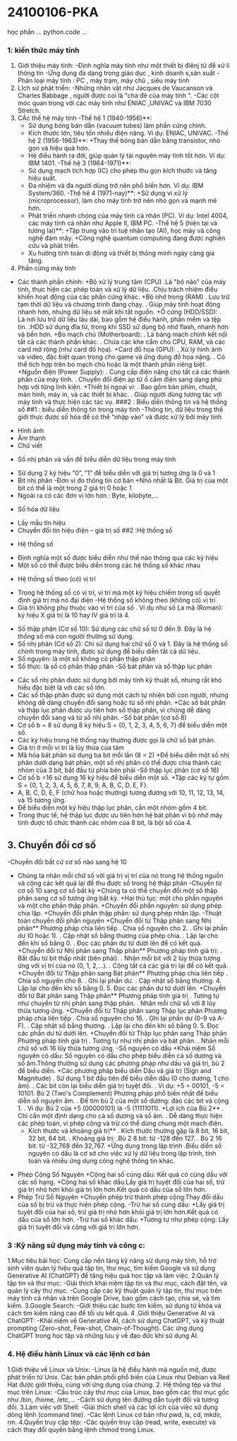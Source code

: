 # 24100106-PKA
học phần
...
python.code
...
### 1: kiến thức máy tính
1. Giới thiệu máy tính:
-Định nghĩa máy tính như một thiết bị điênj tử để xử lí thông tin
-Ứng dụng đa dạng trong giáo dục , kinh doanh s,sản xuất
-Phân loại máy tính : PC , máy trạm, máy chủ , siêu máy tính
2. LỊch sử phát triển:
-Những nhân vật như Jacques de Vaucanson và Charles Babbage , người được coi là "cha đẻ của máy tính ".
-Các cột móc quan trọng với các máy tính như ENIAC ,UNIVAC và IBM 7030 Stretch.
3. CÁc thế hệ máy tính
-Thế hệ 1 (1940-1956)**:
   + Sử dụng bóng bán dẫn (vacuum tubes) làm phần cứng chính.
   + Kích thước lớn, tiêu tốn nhiều điện năng.
    Ví dụ: ENIAC, UNIVAC.
-Thế hệ 2 (1956-1963)**:
   +Thay thế bóng bán dẫn bằng transistor, nhỏ gọn và hiệu quả hơn.
   + Hệ điều hành ra đời, giúp quản lý tài nguyên máy tính tốt hơn.
   Ví dụ: IBM 1401.
-Thế hệ 3 (1964-1971)**:
   + Sử dụng mạch tích hợp (IC) cho phép thu gọn kích thước và tăng hiệu suất.
   + Đa nhiệm và đa người dùng trở nên phổ biến hơn.
   Ví dụ: IBM System/360.
-Thế hệ 4 (1971-nay)**:
   +Sử dụng vi xử lý (microprocessor), làm cho máy tính trở nên nhỏ gọn và mạnh mẽ hơn.
   + Phát triển nhanh chóng của máy tính cá nhân (PC).
   Ví dụ: Intel 4004, các máy tính cá nhân như Apple II, IBM PC.
-Thế hệ 5 (hiện tại và tương lai)**:
   +Tập trung vào trí tuệ nhân tạo (AI), học máy và công nghệ đám mây.
   +Công nghệ quantum computing đang được nghiên cứu và phát triển.
   + Xu hướng tính toán di động và thiết bị thông minh ngày càng gia tăng.
4. Phần cứng máy tính
- Các thành phần chính:
+Bộ xử lý trung tâm (CPU)
   .Là "bộ não" của máy tính, thực hiện các phép toán và xử lý dữ liệu.
   .Chịu trách nhiệm điều khiển hoạt động của các phần cứng khác.
+Bộ nhớ trong (RAM)
   . Lưu trữ tạm thời dữ liệu và chương trình đang chạy.
   . Giúp máy tính hoạt động nhanh hơn, nhưng dữ liệu sẽ mất khi tắt nguồn.
+Ổ cứng (HDD/SSD):
   . Là nơi lưu trữ dữ liệu lâu dài, bao gồm hệ điều hành, phần mềm và tệp tin.
   .HDD sử dụng đĩa từ, trong khi SSD sử dụng bộ nhớ flash, nhanh hơn và bền hơn.
+Bo mạch chủ (Motherboard):
   . Là bảng mạch chính kết nối tất cả các thành phần khác.
   . Chứa các khe cắm cho CPU, RAM, và các card mở rộng (như card đồ họa).
+Card đồ họa (GPU):
   . Xử lý hình ảnh và video, đặc biệt quan trọng cho game và ứng dụng đồ họa nặng.
   . Có thể tích hợp trên bo mạch chủ hoặc là một thành phần riêng biệt.
+Nguồn điện (Power Supply):
   . Cung cấp điện năng cho tất cả các thành phần của máy tính.
   . Chuyển đổi điện áp từ ổ cắm điện sang dạng phù hợp với từng linh kiện.
+Thiết bị ngoại vi:
   . Bao gồm bàn phím, chuột, màn hình, máy in, và các thiết bị khác.
   . Giúp người dùng tương tác với máy tính và thực hiện các tác vụ.
###2 : Biểu diễn thông tin và hệ thống số
##1  : biểu diễn thông tin trong máy tính
-Thông tin, dữ liệu trong thế giới thực được số hóa để có thể “nhập
vào” và được xử lý bởi máy tính
+ Hình ảnh
+ Âm thanh
+ Chữ viết
- Số nhị phân và vấn đề biểu diễn dữ liệu trong máy tính
+ Sử dụng 2 ký hiệu “0”, ”1” để biểu diễn với giá trị tương ứng là 0 và 1
+ Bit nhị phân
-Đơn vị đo thông tin cơ bản
+Nhỏ nhất là Bit. Giá trị của một bit có thể là một trong 2 giá trị 0 hoặc 1
+ Ngoài ra có các đơn vị lớn hơn : Byte, kilobyte,...
- Số hóa dữ liệu
+ Lấy mẫu tín hiệu
+ Chuyển đổi tín hiệu điện – giá trị số
##2 :Hệ thống số
- Hệ thống số
+ Định nghĩa một số được biểu diễn như thế nào thông qua các ký hiệu
+ Một số có thể được biểu diễn trong các hệ thống số khác nhau
- Hệ thống số theo (có) vị trí
+ Trong hệ thống số có vị trí, vị trí mà một ký hiệu chiếm trong số quyết định giá trị mà nó đại diện
-Hệ thống số không theo (không có) vị trí
+ Giá trị không phụ thuộc vào vị trí của số
. Ví dụ như số La mã (Roman): ký hiệu X giá trị là 10 hay IV giá trị là 4.
- Số thập phân (Cơ số 10): Sử dụng các chữ số từ 0 đến 9. Đây là hệ thống số mà con người thường sử dụng.
- Số nhị phân (Cơ số 2): Chỉ sử dụng hai chữ số 0 và 1. Đây là hệ thống số chính trong máy tính, được sử dụng để biểu diễn tất cả dữ liệu.
- Số nguyên: là một số không có phần thập phân
- Số thực: là số có phần thập phân
-Số bát phân và số thập lục phân
+ Các số nhị phân được sử dụng bởi máy tính kỹ thuật số, nhưng rất khó hiểu đặc biệt là với các số lớn.
+ Các số thập phân được sử dụng một cách tự nhiên bởi con người, nhưng không dễ dàng chuyển đổi sang hoặc từ số nhị phân.
+Các số bát phân và thập lục phân được ưu tiên hơn số thập phân, vì chúng dễ dàng chuyển đổi sang và từ số nhị phân.
-Số bát phân (cơ số 8)
+ Cơ số b = 8 sử dụng 8 ký hiệu S = {0, 1, 2, 3, 4, 5, 6, 7} để
biểu diễn một số.
+ Các ký hiệu trong hệ thống này thường được gọi là chữ số
bát phân.
+ Giá trị ở mỗi vị trí là lũy thừa của tám
+ Mã hóa bát phân sử dụng ba bit mỗi lần (8 = 2)
+Để biểu diễn một số nhị phân dưới dạng bát phân, một số nhị phân có thể được chia thành các nhóm của 3 bit, bắt đầu từ phía bên phải
-Số thập lục phân (cơ số 16)
+ Cơ số b =16 sử dụng 16 ký hiệu để biểu diễn một số.
+Tập các ký tự gồm S = {0, 1, 2, 3, 4, 5, 6, 7, 8, 9, A, B, C, D, E, F}.
+ A, B, C, D, E, F (chữ hoa hoặc thường) tương đương với 10, 11, 12,
13, 14, và 15 tương ứng.
+ Để biểu diễn một ký hiệu thập lục phân, cần một nhóm gồm 4 bit.
+ Trong thực tế, hệ thập lục được ưu tiên hơn hệ bát phân vì bộ nhớ
máy tính được tổ chức thành các nhóm của 8 bit, là bội số của 4.
## 3. Chuyển đổi cơ số
-Chuyển đổi bất cứ cơ số nào sang hệ 10
+ Chúng ta nhân mỗi chữ số với giá trị vị trí của nó trong hệ thống nguồn và cộng các kết quả lại để thu được số trong hệ thập phân
-Chuyển từ cơ số 10 sang cơ số bất kỳ
+Chúng ta có thể chuyển đổi một số thập phân sang cơ số tương ứng
bất kỳ.
+Hai thủ tục: một cho phần nguyên và một cho phần thập phân.
+Chuyển đổi phần nguyên: sử dụng phép chia lặp.
+Chuyển đổi phần thập phân: sử dụng phép nhân lặp.
-Thuật toán chuyển đổi phần nguyên
+Chuyển đổi từ Thập phân sang Nhị phân**
  Phương pháp chia liên tiếp
     . Chia số nguyên cho 2.
     . Ghi lại phần dư (0 hoặc 1).
     . Cập nhật số bằng thương của phép chia.
     . Lặp lại cho đến khi số bằng 0.
     . Đọc các phần dư từ dưới lên để có kết quả.
+Chuyển đổi từ Nhị phân sang Thập phân**
   Phương pháp tính giá trị:
     . Bắt đầu từ bit thấp nhất (bên phải).
     . Nhân mỗi bit với 2 lũy thừa tương ứng với vị trí của nó (0, 1, 2,...).
     . Cộng tất cả các giá trị lại để có kết quả.
+Chuyển đổi từ Thập phân sang Bát phân**
   Phương pháp chia liên tiếp
     . Chia số nguyên cho 8.
     . Ghi lại phần dư.
     . Cập nhật số bằng thương.
     4. Lặp lại cho đến khi số bằng 0.
     5. Đọc các phần dư từ dưới lên.
+Chuyển đổi từ Bát phân sang Thập phân**
   Phương pháp tính giá trị
     . Tương tự như chuyển từ nhị phân sang thập phân.
     . Nhân mỗi chữ số với 8 lũy thừa tương ứng.
 +Chuyển đổi từ Thập phân sang Thập lục phân
   Phương pháp chia liên tiếp
     . Chia số nguyên cho 16.
     . Ghi lại phần dư (0-9 và A-F).
     . Cập nhật số bằng thương.
     . Lặp lại cho đến khi số bằng 0.
     5. Đọc các phần dư từ dưới lên.
+Chuyển đổi từ Thập lục phân sang Thập phân
   Phương pháp tính giá trị 
     . Tương tự như nhị phân và bát phân.
     . Nhân mỗi chữ số với 16 lũy thừa tương ứng.
-Số nguyên có dấu
+Khái niệm Số nguyên có dấu: Số nguyên có dấu cho phép biểu diễn cả số dương và số âm.Thông thường sử dụng các phương pháp như dấu và giá trị, bù 2 để biểu diễn.
+Các phương pháp biểu diễn
   Dấu và giá trị (Sign and Magnitude)
     . Sử dụng 1 bit đầu tiên để biểu diễn dấu (0 cho dương, 1 cho âm).
     . Các bit còn lại biểu diễn giá trị tuyệt đối.
     . Ví dụ: +5 = 00101, -5 = 10101.
    Bù 2 (Two's Complement)
      Phương pháp phổ biến nhất để biểu diễn số nguyên âm.
     . Để tìm bù 2 của một số dương: đảo các bit và cộng 1.
     . Ví dụ: Bù 2 của +5 (00000101) là -5 (11111011).
    +Lợi ích của Bù 2**
   . Chỉ cần một định dạng cho cả số dương và số âm.
   . Dễ dàng thực hiện các phép toán, vì phép cộng và trừ có thể dùng chung một mạch điện.
    + Kích thước và khoảng giá trị**
   . Kích thước thường gặp là 8 bit, 16 bit, 32 bit, 64 bit.
   . Khoảng giá trị:
     .Bù 2 8 bit: từ -128 đến 127.
     . Bù 2 16 bit: từ -32,768 đến 32,767.
+Ứng dụng trong lập trình
   .Biểu diễn số nguyên có dấu là cơ sở cho việc xử lý dữ liệu trong lập trình, tính toán và nhiều ứng dụng công nghệ thông tin khác.
- Phép Cộng Số Nguyên
+Cộng hai số cùng dấu: Kết quả có cùng dấu với các số hạng.
+Cộng hai số khác dấu:Lấy giá trị tuyệt đối của hai số, trừ giá trị nhỏ hơn khỏi giá trị lớn hơn.Kết quả có dấu của số lớn hơn.
- Phép Trừ Số Nguyên
+Chuyển phép trừ thành phép cộng:Thay đổi dấu của số bị trừ và thực hiện phép cộng.
-Trừ hai số cùng dấu:
+Lấy giá trị tuyệt đối của hai số, trừ giá trị nhỏ hơn khỏi giá trị lớn hơn.Kết quả có dấu của số lớn hơn.
-Trừ hai số khác dấu:
+Tương tự như phép cộng: Lấy giá trị tuyệt đối và cộng với giá trị lớn hơn.
### 3 :Kỹ năng sử dụng máy tính và công c: 
1.Mục tiêu bài học: Cung cấp nền tảng kỹ năng sử dụng máy tính, hỗ trợ sinh viên quản lý hiệu quả tập tin, thư mục, tìm kiếm Google và sử dụng Generative AI (ChatGPT) để tăng hiệu quả học tập và làm việc.
2.Quản lý tập tin và thư mục:
-Giải thích khái niệm tập tin và thư mục, cách đặt tên, và quản lý cây thư mục.
-Cung cấp các kỹ thuật quản lý tập tin, thư mục trên máy tính cá nhân và trên Google Drive, bao gồm cách tạo, chia sẻ, và tìm kiếm.
3.Google Search:
-Giới thiệu các bước tìm kiếm, sử dụng từ khóa và cách tìm kiếm nâng cao để tối ưu kết quả.
4 .Giới thiệu Generative AI và ChatGPT:
-Khái niệm về Generative AI, cách sử dụng ChatGPT, và kỹ thuật prompting (Zero-shot, Few-shot, Chain-of-Thought).
Các ứng dụng ChatGPT trong học tập và những lưu ý về đạo đức khi sử dụng AI.
### 4. Hệ điều hành Linux và các lệnh cơ bản
1.Giới thiệu về Linux và Unix:
-Linux là hệ điều hành mã nguồn mở, được phát triển từ Unix. Các bản phân phối phổ biến của Linux như Debian và Red Hat được giới thiệu, cùng với ứng dụng của chúng.
2. Hệ thống tệp và thư mục trên Linux:
-Cấu trúc cây thư mục của Linux, bao gồm các thư mục gốc như /bin, /home, /etc,…
-Cách sử dụng tên đường dẫn tuyệt đối và tương đối.
3.Làm việc với Shell:
-Giải thích shell và các lợi ích của việc sử dụng dòng lệnh (command line).
-Các lệnh Linux cơ bản như pwd, ls, cd, mkdir, rm.
4.Quyền truy cập tệp:
-Các quyền truy cập (read, write, execute) và cách thay đổi quyền bằng lệnh chmod trong Linux.
